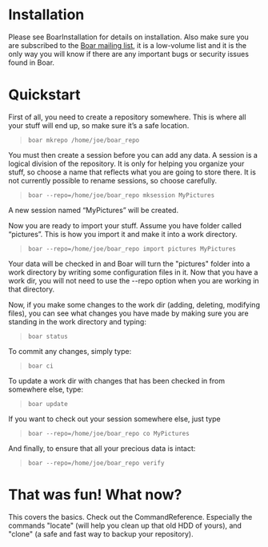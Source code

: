 # Installation #

Please see BoarInstallation for details on installation. Also make sure you are subscribed to the [Boar mailing list](https://groups.google.com/forum/?fromgroups#!forum/boarvcs), it is a low-volume list and it is the only way you will know if there are any important bugs or security issues found in Boar.

# Quickstart #
First of all, you need to create a repository somewhere. This is where all your stuff will end up, so make sure it’s a safe location.

> `boar mkrepo /home/joe/boar_repo`

You must then create a session before you can add any data. A session is a logical division of the repository. It is only for helping you organize your stuff, so choose a name that reflects what you are going to store there. It is not currently possible to rename sessions, so choose carefully.

> `boar --repo=/home/joe/boar_repo mksession MyPictures`

A new session named “MyPictures” will be created.

Now you are ready to import your stuff. Assume you have folder called “pictures”. This is how you import it and make it into a work directory.

> `boar --repo=/home/joe/boar_repo import pictures MyPictures`

Your data will be checked in and Boar will turn the "pictures" folder into a work directory by writing some configuration files in it. Now that you have a work dir, you will not need to use the --repo option when you are working in that directory.

Now, if you make some changes to the work dir (adding, deleting, modifying files), you can see what changes you have made by making sure you are standing in the work directory and typing:

> `boar status`

To commit any changes, simply type:

> `boar ci`

To update a work dir with changes that has been checked in from somewhere else, type:

> `boar update`

If you want to check out your session somewhere else, just type

> `boar --repo=/home/joe/boar_repo co MyPictures`

And finally, to ensure that all your precious data is intact:

> `boar --repo=/home/joe/boar_repo verify`

# That was fun! What now? #

This covers the basics. Check out the CommandReference. Especially the commands "locate" (will help you clean up that old HDD of yours), and "clone" (a safe and fast way to backup your repository).